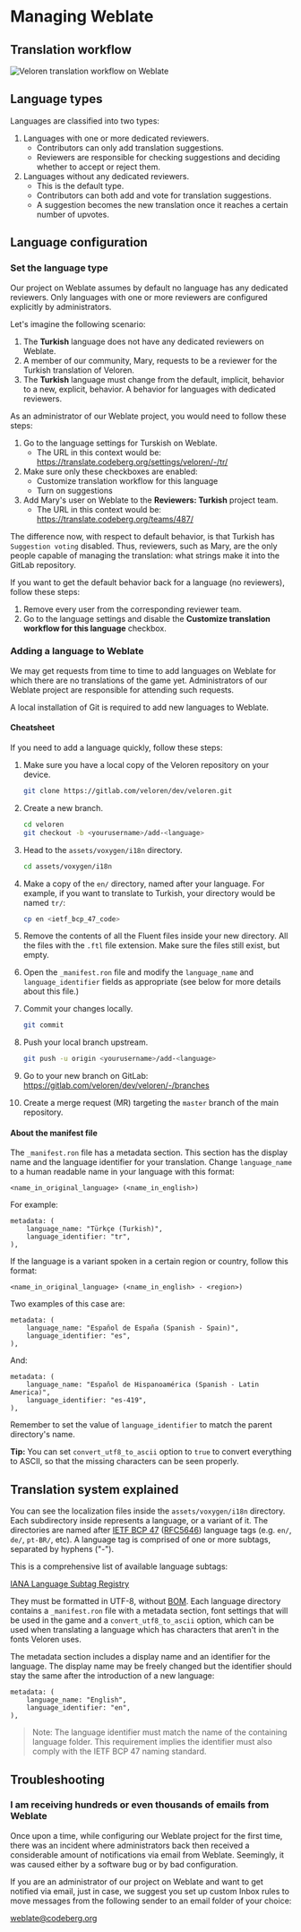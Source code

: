 # Managing Weblate

## Translation workflow

![Veloren translation workflow on Weblate](./weblate-veloren-workflow.jpg)

## Language types

Languages are classified into two types:

1. Languages with one or more dedicated reviewers.
    - Contributors can only add translation suggestions.
    - Reviewers are responsible for checking suggestions and deciding
    whether to accept or reject them.
2. Languages without any dedicated reviewers.
    - This is the default type.
    - Contributors can both add and vote for translation suggestions.
    - A suggestion becomes the new translation once it reaches a certain number
     of upvotes.

## Language configuration

### Set the language type

Our project on Weblate assumes by default no language has any dedicated
reviewers. Only languages with one or more reviewers are configured
explicitly by administrators.

Let's imagine the following scenario:

1. The **Turkish** language does not have any dedicated reviewers on Weblate.
2. A member of our community, Mary, requests to be a reviewer for the Turkish
translation of Veloren.
3. The **Turkish** language must change from the default, implicit, behavior
to a new, explicit, behavior. A behavior for languages with dedicated
reviewers.

As an administrator of our Weblate project, you would need to follow
these steps:

1. Go to the language settings for Turskish on Weblate.
    - The URL in this context would be:
    <https://translate.codeberg.org/settings/veloren/-/tr/>
2. Make sure only these checkboxes are enabled:
    - Customize translation workflow for this language
    - Turn on suggestions
3. Add Mary's user on Weblate to the **Reviewers: Turkish** project team.
    - The URL in this context would be:
    <https://translate.codeberg.org/teams/487/>

The difference now, with respect to default behavior, is that Turkish has
`Suggestion voting` disabled. Thus, reviewers, such as Mary, are the only
people capable of managing the translation: what strings make it into the
GitLab repository.

If you want to get the default behavior back for a language (no reviewers), follow these steps:

1. Remove every user from the corresponding reviewer team.
2. Go to the language settings and disable the **Customize translation
workflow for this language** checkbox.

### Adding a language to Weblate

We may get requests from time to time to add languages on Weblate for
which there are no translations of the game yet. Administrators of our Weblate
project are responsible for attending such requests.

A local installation of Git is required to add new languages to Weblate.

#### Cheatsheet

If you need to add a language quickly, follow these steps:

1. Make sure you have a local copy of the Veloren repository on your device.

    ```bash
    git clone https://gitlab.com/veloren/dev/veloren.git
    ```

2. Create a new branch.

    ```bash
    cd veloren
    git checkout -b <yourusername>/add-<language>
    ```

3. Head to the `assets/voxygen/i18n` directory.

    ```bash
    cd assets/voxygen/i18n
    ```

4. Make a copy of the `en/` directory, named after your language.
For example, if you want to translate to Turkish,
your directory would be named `tr/`:

    ```bash
    cp en <ietf_bcp_47_code>
    ```

5. Remove the contents of all the Fluent files inside your new directory. All
the files with the `.ftl` file extension. Make sure the files still exist,
but empty.
6. Open the `_manifest.ron` file and modify the `language_name` and `language_identifier`
fields as appropriate (see below for more details about this file.)
7. Commit your changes locally.

    ```bash
    git commit
    ```

8. Push your local branch upstream.

    ```bash
    git push -u origin <yourusername>/add-<language>
    ```

9. Go to your new branch on GitLab: <https://gitlab.com/veloren/dev/veloren/-/branches>
10. Create a merge request (MR) targeting the `master` branch of the main repository.

#### About the manifest file

The `_manifest.ron` file has a metadata section.
This section has the display name and the language identifier for your translation.
Change `language_name` to a human readable name in your language with this format:

```text
<name_in_original_language> (<name_in_english>)
```

For example:

```rust, ignore
metadata: (
    language_name: "Türkçe (Turkish)",
    language_identifier: "tr",
),
```

If the language is a variant spoken in a certain region or country, follow this format:

```text
<name_in_original_language> (<name_in_english> - <region>)
```

Two examples of this case are:

```rust, ignore
metadata: (
    language_name: "Español de España (Spanish - Spain)",
    language_identifier: "es",
),
```

And:

```rust, ignore
metadata: (
    language_name: "Español de Hispanoamérica (Spanish - Latin America)",
    language_identifier: "es-419",
),
```

Remember to set the value of `language_identifier` to match the parent directory's name.

**Tip:** You can set `convert_utf8_to_ascii` option to `true` to
convert everything to ASCII, so that the missing characters can be seen properly.

## Translation system explained

You can see the localization files inside the `assets/voxygen/i18n` directory.
Each subdirectory inside represents a language, or a variant of it.
The directories are named after [IETF BCP 47](https://www.rfc-editor.org/refs/ref-bcp47.txt) ([RFC5646](https://www.rfc-editor.org/rfc/rfc5646.html)) language tags (e.g. `en/`, `de/`, `pt-BR/`, etc). A language tag is comprised of one or more subtags, separated by hyphens ("-").

This is a comprehensive list of available language subtags:

[IANA Language Subtag Registry](https://www.iana.org/assignments/language-subtag-registry/language-subtag-registry)

They must be formatted in UTF-8, without [BOM](https://en.wikipedia.org/wiki/Byte_order_mark).
Each language directory contains a `_manifest.ron` file with a metadata section,
font settings that will be used in the game and a `convert_utf8_to_ascii` option,
which can be used when translating a language which has characters that aren't
in the fonts Veloren uses.

The metadata section includes a display name and an identifier for the
language. The display name may be freely changed but the identifier should
stay the same after the introduction of a new language:

```rust, ignore
metadata: (
    language_name: "English",
    language_identifier: "en",
),
```

> Note: The language identifier must match the name of the containing language folder. This requirement implies the identifier must also comply with the IETF BCP 47 naming standard.

## Troubleshooting

### I am receiving hundreds or even thousands of emails from Weblate

Once upon a time, while configuring our Weblate project for the first time,
there was an incident where administrators back then received a considerable
amount of notifications via email from Weblate. Seemingly, it was caused either by a software bug or by bad configuration.

If you are an administrator of our project on Weblate and want to get notified via email, just in case, we suggest you set up custom Inbox rules to move messages from the following sender to an email folder of your choice:

<weblate@codeberg.org>
